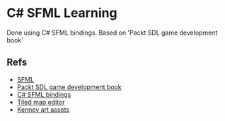 C# SFML Learning
===

Done using C# SFML bindings.
Based on 'Packt SDL game development book'

## Refs
* [SFML](https://www.sfml-dev.org)
* [Packt SDL game development book](https://www.packtpub.com/game-development/sdl-game-development)
* [C# SFML bindings](https://github.com/SFML/SFML.Net)
* [Tiled map editor](https://www.mapeditor.org)
* [Kenney art assets](https://www.kenney.nl)